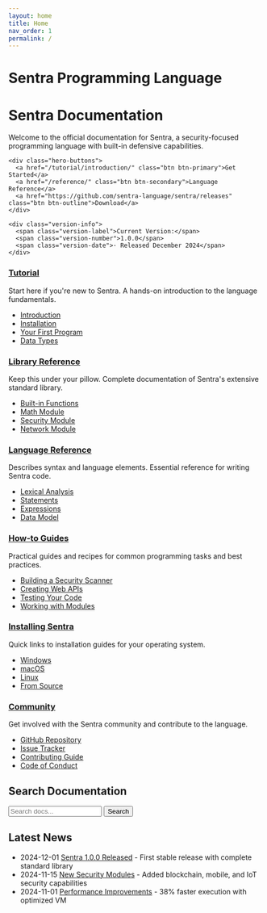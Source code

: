 ```yaml
---
layout: home
title: Home
nav_order: 1
permalink: /
---
```


# Sentra Programming Language

<div class="hero-section">
  <div class="hero-content">
    <h1 class="hero-title">Sentra Documentation</h1>
    <p class="hero-subtitle">Welcome to the official documentation for Sentra, a security-focused programming language with built-in defensive capabilities.</p>
    
    <div class="hero-buttons">
      <a href="/tutorial/introduction/" class="btn btn-primary">Get Started</a>
      <a href="/reference/" class="btn btn-secondary">Language Reference</a>
      <a href="https://github.com/sentra-language/sentra/releases" class="btn btn-outline">Download</a>
    </div>
    
    <div class="version-info">
      <span class="version-label">Current Version:</span>
      <span class="version-number">1.0.0</span>
      <span class="version-date">· Released December 2024</span>
    </div>
  </div>
</div>

<div class="features-grid">
  <div class="feature-card">
    <h3><a href="/tutorial/">Tutorial</a></h3>
    <p>Start here if you're new to Sentra. A hands-on introduction to the language fundamentals.</p>
    <ul class="feature-links">
      <li><a href="/tutorial/introduction/">Introduction</a></li>
      <li><a href="/tutorial/installation/">Installation</a></li>
      <li><a href="/tutorial/first-program/">Your First Program</a></li>
      <li><a href="/tutorial/data-types/">Data Types</a></li>
    </ul>
  </div>
  
  <div class="feature-card">
    <h3><a href="/library/">Library Reference</a></h3>
    <p>Keep this under your pillow. Complete documentation of Sentra's extensive standard library.</p>
    <ul class="feature-links">
      <li><a href="/library/builtin/">Built-in Functions</a></li>
      <li><a href="/library/math/">Math Module</a></li>
      <li><a href="/library/security/">Security Module</a></li>
      <li><a href="/library/network/">Network Module</a></li>
    </ul>
  </div>
  
  <div class="feature-card">
    <h3><a href="/reference/">Language Reference</a></h3>
    <p>Describes syntax and language elements. Essential reference for writing Sentra code.</p>
    <ul class="feature-links">
      <li><a href="/reference/lexical/">Lexical Analysis</a></li>
      <li><a href="/reference/statements/">Statements</a></li>
      <li><a href="/reference/expressions/">Expressions</a></li>
      <li><a href="/reference/datamodel/">Data Model</a></li>
    </ul>
  </div>
  
  <div class="feature-card">
    <h3><a href="/guide/">How-to Guides</a></h3>
    <p>Practical guides and recipes for common programming tasks and best practices.</p>
    <ul class="feature-links">
      <li><a href="/guide/security-scanner/">Building a Security Scanner</a></li>
      <li><a href="/guide/web-api/">Creating Web APIs</a></li>
      <li><a href="/guide/testing/">Testing Your Code</a></li>
      <li><a href="/guide/modules/">Working with Modules</a></li>
    </ul>
  </div>
  
  <div class="feature-card">
    <h3><a href="/installing/">Installing Sentra</a></h3>
    <p>Quick links to installation guides for your operating system.</p>
    <ul class="feature-links">
      <li><a href="/installing/windows/">Windows</a></li>
      <li><a href="/installing/macos/">macOS</a></li>
      <li><a href="/installing/linux/">Linux</a></li>
      <li><a href="/installing/source/">From Source</a></li>
    </ul>
  </div>
  
  <div class="feature-card">
    <h3><a href="/community/">Community</a></h3>
    <p>Get involved with the Sentra community and contribute to the language.</p>
    <ul class="feature-links">
      <li><a href="https://github.com/sentra-language/sentra">GitHub Repository</a></li>
      <li><a href="https://github.com/sentra-language/sentra/issues">Issue Tracker</a></li>
      <li><a href="/community/contributing/">Contributing Guide</a></li>
      <li><a href="/community/code-of-conduct/">Code of Conduct</a></li>
    </ul>
  </div>
</div>

<div class="search-section">
  <h2>Search Documentation</h2>
  <div class="search-container">
    <input type="text" id="search-input" placeholder="Search docs..." class="search-input">
    <button id="search-button" class="search-button">Search</button>
  </div>
  <div id="search-results" class="search-results"></div>
</div>

<div class="news-section">
  <h2>Latest News</h2>
  <ul class="news-list">
    <li>
      <span class="news-date">2024-12-01</span>
      <a href="/news/release-1.0.0/">Sentra 1.0.0 Released</a> - First stable release with complete standard library
    </li>
    <li>
      <span class="news-date">2024-11-15</span>
      <a href="/news/security-modules/">New Security Modules</a> - Added blockchain, mobile, and IoT security capabilities
    </li>
    <li>
      <span class="news-date">2024-11-01</span>
      <a href="/news/performance/">Performance Improvements</a> - 38% faster execution with optimized VM
    </li>
  </ul>
</div>